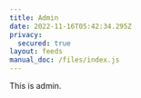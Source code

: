 ```yaml
---
title: Admin
date: 2022-11-16T05:42:34.295Z
privacy:
  secured: true
layout: feeds
manual_doc: /files/index.js
---
```

T﻿his is admin.